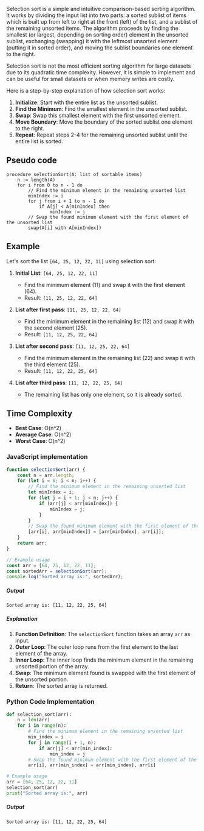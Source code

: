 Selection sort is a simple and intuitive comparison-based sorting algorithm. It works by dividing the input list into two parts: a sorted sublist of items which is built up from left to right at the front (left) of the list, and a sublist of the remaining unsorted items. The algorithm proceeds by finding the smallest (or largest, depending on sorting order) element in the unsorted sublist, exchanging (swapping) it with the leftmost unsorted element (putting it in sorted order), and moving the sublist boundaries one element to the right.

Selection sort is not the most efficient sorting algorithm for large datasets due to its quadratic time complexity. However, it is simple to implement and can be useful for small datasets or when memory writes are costly.

Here is a step-by-step explanation of how selection sort works:

1. **Initialize**: Start with the entire list as the unsorted sublist.
2. **Find the Minimum**: Find the smallest element in the unsorted sublist.
3. **Swap**: Swap this smallest element with the first unsorted element.
4. **Move Boundary**: Move the boundary of the sorted sublist one element to the right.
5. **Repeat**: Repeat steps 2-4 for the remaining unsorted sublist until the entire list is sorted.

## Pseudo code

```plaintext
procedure selectionSort(A: list of sortable items)
    n := length(A)
    for i from 0 to n - 1 do
        // Find the minimum element in the remaining unsorted list
        minIndex := i
        for j from i + 1 to n - 1 do
            if A[j] < A[minIndex] then
                minIndex := j
        // Swap the found minimum element with the first element of the unsorted list
        swap(A[i] with A[minIndex])
```

## Example

Let's sort the list `[64, 25, 12, 22, 11]` using selection sort:

1. **Initial List**: `[64, 25, 12, 22, 11]`
   - Find the minimum element (11) and swap it with the first element (64).
   - Result: `[11, 25, 12, 22, 64]`

2. **List after first pass**: `[11, 25, 12, 22, 64]`
   - Find the minimum element in the remaining list (12) and swap it with the second element (25).
   - Result: `[11, 12, 25, 22, 64]`

3. **List after second pass**: `[11, 12, 25, 22, 64]`
   - Find the minimum element in the remaining list (22) and swap it with the third element (25).
   - Result: `[11, 12, 22, 25, 64]`

4. **List after third pass**: `[11, 12, 22, 25, 64]`
   - The remaining list has only one element, so it is already sorted.

## Time Complexity

- **Best Case**: O(n^2)
- **Average Case**: O(n^2)
- **Worst Case**: O(n^2)

### JavaScript implementation

```javascript
function selectionSort(arr) {
    const n = arr.length;
    for (let i = 0; i < n; i++) {
        // Find the minimum element in the remaining unsorted list
        let minIndex = i;
        for (let j = i + 1; j < n; j++) {
            if (arr[j] < arr[minIndex]) {
                minIndex = j;
            }
        }
        // Swap the found minimum element with the first element of the unsorted list
        [arr[i], arr[minIndex]] = [arr[minIndex], arr[i]];
    }
    return arr;
}

// Example usage
const arr = [64, 25, 12, 22, 11];
const sortedArr = selectionSort(arr);
console.log("Sorted array is:", sortedArr);
```

##### Output
```
Sorted array is: [11, 12, 22, 25, 64]
```

##### Explanation
1. **Function Definition**: The `selectionSort` function takes an array `arr` as input.
2. **Outer Loop**: The outer loop runs from the first element to the last element of the array.
3. **Inner Loop**: The inner loop finds the minimum element in the remaining unsorted portion of the array.
4. **Swap**: The minimum element found is swapped with the first element of the unsorted portion.
5. **Return**: The sorted array is returned.

### Python Code Implementation

```python
def selection_sort(arr):
    n = len(arr)
    for i in range(n):
        # Find the minimum element in the remaining unsorted list
        min_index = i
        for j in range(i + 1, n):
            if arr[j] < arr[min_index]:
                min_index = j
        # Swap the found minimum element with the first element of the unsorted list
        arr[i], arr[min_index] = arr[min_index], arr[i]

# Example usage
arr = [64, 25, 12, 22, 11]
selection_sort(arr)
print("Sorted array is:", arr)
```

##### Output
```
Sorted array is: [11, 12, 22, 25, 64]
```